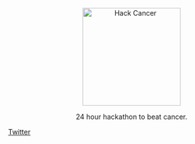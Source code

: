 <p align="center">
<img alt="Hack Cancer" src="https://image.ibb.co/iLPzbk/s_QHs_Jxxu_400x400.png" height="200" />
</p>

<p align="center">
24 hour hackathon to beat cancer. 
</p>

[Twitter](https://twitter.com/hack_cancer)
